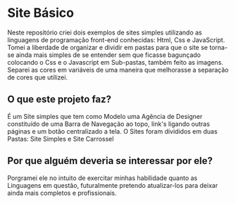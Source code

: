 # Site Básico

Neste repositório criei dois exemplos de sites simples utilizando as linguagens de programação front-end conhecidas: Html, Css e JavaScript. Tomei a liberdade de organizar e dividir em pastas para que o site se torna-se ainda mais simples de se entender sem que ficasse bagunçado colocando o Css e o Javascript em Sub-pastas, também feito as imagens. Separei as cores em variáveis de uma maneira que melhorasse a separação de cores que utilizei.  

## O que este projeto faz?

É um Site simples que tem como Modelo uma Agência de Designer constituído de uma Barra de Navegação ao topo, link's ligando outras páginas e um botão centralizado a tela. O Sites foram divididos em duas Pastas: Site Simples e Site Carrossel

## Por que alguém deveria se interessar por ele?

Porgramei ele no intuito de exercitar minhas habilidade quanto as Linguagens em questão, futuralmente pretendo atualizar-los para deixar ainda mais completos e profissionais.
